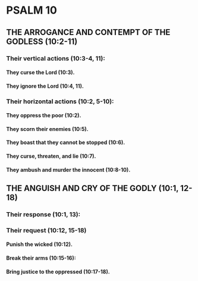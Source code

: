 ---
---
# PSALM 10 
## THE ARROGANCE AND CONTEMPT OF THE GODLESS (10:2-11) 
###  Their vertical actions (10:3-4, 11): 
####  They curse the Lord (10:3). 
####  They ignore the Lord (10:4, 11). 
###  Their horizontal actions (10:2, 5-10): 
####  They oppress the poor (10:2). 
####  They scorn their enemies (10:5). 
####  They boast that they cannot be stopped (10:6). 
####  They curse, threaten, and lie (10:7). 
####  They ambush and murder the innocent (10:8-10). 
## THE ANGUISH AND CRY OF THE GODLY (10:1, 12-18) 
###  Their response (10:1, 13): 
###  Their request (10:12, 15-18) 
####  Punish the wicked (10:12). 
####  Break their arms (10:15-16): 
####  Bring justice to the oppressed (10:17-18). 
